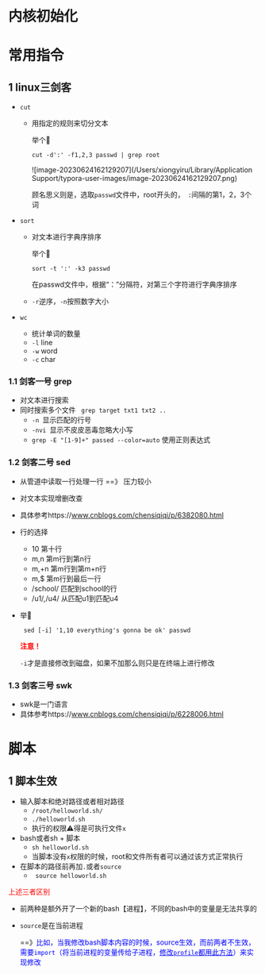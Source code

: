 # 内核初始化





 # 常用指令

## 1 linux三剑客

- `cut`

  - 用指定的规则来切分文本

    举个🌰

    ```shell
    cut -d':' -f1,2,3 passwd | grep root
    ```

    ![image-20230624162129207](/Users/xiongyiru/Library/Application Support/typora-user-images/image-20230624162129207.png)

    顾名思义则是，选取`passwd`文件中，root开头的，` :`间隔的第1，2，3个词

- `sort`

  - 对文本进行字典序排序

    举个🌰

    ```shell
    sort -t ':' -k3 passwd
    ```

    在passwd文件中，根据“：”分隔符，对第三个字符进行字典序排序

  - `-r`逆序，`-n`按照数字大小

- `wc`

  - 统计单词的数量
  - `-l` line
  - `-w` word
  - `-c` char

### 1.1 剑客一号 grep

- 对文本进行搜索
- 同时搜索多个文件   ` grep target txt1 txt2 ..`
  - `-n `显示匹配的行号
  - `-nvi `显示不皮皮恶毒忽略大小写
  - `grep -E "[1-9]+" passed --color=auto` 使用正则表达式

### 1.2 剑客二号 sed

- 从管道中读取一行处理一行 ==》 压力较小

- 对文本实现增删改查

- 具体参考https://www.cnblogs.com/chensiqiqi/p/6382080.html

- 行的选择

  - 10 第十行
  - m,n    第m行到第n行
  - m,+n    第m行到第m+n行
  - m,$    第m行到最后一行
  - /school/    匹配到school的行
  - /u1/,/u4/  从匹配u1到匹配u4

- 举🌰

  ` sed [-i] '1,10 everything's gonna be ok' passwd`

  **<font color=red>注意！</font>**

  `-i`才是直接修改到磁盘，如果不加那么则只是在终端上进行修改

### 1.3 剑客三号 swk

- swk是一门语言
- 具体参考https://www.cnblogs.com/chensiqiqi/p/6228006.html

# 脚本

## 1 脚本生效

- 输入脚本和绝对路径或者相对路径
  - `/root/helloworld.sh/`
  - `./helloworld.sh`
  - 执行的权限⚠️得是可执行文件`x`
- bash或者sh + 脚本
  - `sh helloworld.sh`
  - 当脚本没有`x`权限的时候，root和文件所有者可以通过该方式正常执行
- 在脚本的路径前再加`.`或者`source`
  - ` source helloworld.sh`	

<font color=red>上述三者区别</font>

- 前两种是额外开了一个新的bash【进程】，不同的bash中的变量是无法共享的

- `source`是在当前进程

  ==》<font color=blue>比如，当我修改bash脚本内容的时候，source生效，而前两者不生效，需要`import`（将当前进程的变量传给子进程，<u>修改`profile`都用此方法</u>）来实现修改</font>



